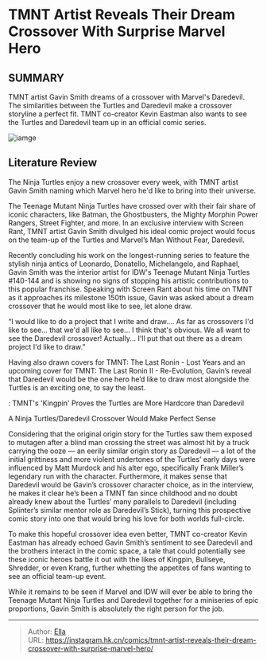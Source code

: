 # TMNT Artist Reveals Their Dream Crossover With Surprise Marvel Hero


## SUMMARY 



  TMNT artist Gavin Smith dreams of a crossover with Marvel&#39;s Daredevil.   The similarities between the Turtles and Daredevil make a crossover storyline a perfect fit.   TMNT co-creator Kevin Eastman also wants to see the Turtles and Daredevil team up in an official comic series.  

![iamge](https://static1.srcdn.com/wordpress/wp-content/uploads/2023/11/leonardo-and-daredevil-together.jpg)

## Literature Review

The Ninja Turtles enjoy a new crossover every week, with TMNT artist Gavin Smith naming which Marvel hero he&#39;d like to bring into their universe.




The Teenage Mutant Ninja Turtles have crossed over with their fair share of iconic characters, like Batman, the Ghostbusters, the Mighty Morphin Power Rangers, Street Fighter, and more. In an exclusive interview with Screen Rant, TMNT artist Gavin Smith divulged his ideal comic project would focus on the team-up of the Turtles and Marvel’s Man Without Fear, Daredevil.




Recently concluding his work on the longest-running series to feature the stylish ninja antics of Leonardo, Donatello, Michelangelo, and Raphael, Gavin Smith was the interior artist for IDW&#39;s Teenage Mutant Ninja Turtles #140-144 and is showing no signs of stopping his artistic contributions to this popular franchise. Speaking with Screen Rant about his time on TMNT as it approaches its milestone 150th issue, Gavin was asked about a dream crossover that he would most like to see, let alone draw.


“I would like to do a project that I write and draw…. As far as crossovers I&#39;d like to see... that we&#39;d all like to see... I think that&#39;s obvious. We all want to see the Daredevil crossover! Actually... I&#39;ll put that out there as a dream project I&#39;d like to draw.”


Having also drawn covers for TMNT: The Last Ronin - Lost Years and an upcoming cover for TMNT: The Last Ronin II - Re-Evolution, Gavin’s reveal that Daredevil would be the one hero he’d like to draw most alongside the Turtles is an exciting one, to say the least.




 : TMNT&#39;s &#39;Kingpin&#39; Proves the Turtles are More Hardcore than Daredevil


 A Ninja Turtles/Daredevil Crossover Would Make Perfect Sense 
          

Considering that the original origin story for the Turtles saw them exposed to mutagen after a blind man crossing the street was almost hit by a truck carrying the ooze — an eerily similar origin story as Daredevil — a lot of the initial grittiness and more violent undertones of the Turtles’ early days were influenced by Matt Murdock and his alter ego, specifically Frank Miller’s legendary run with the character. Furthermore, it makes sense that Daredevil would be Gavin’s crossover character choice, as in the interview, he makes it clear he’s been a TMNT fan since childhood and no doubt already knew about the Turtles’ many parallels to Daredevil (including Splinter’s similar mentor role as Daredevil’s Stick), turning this prospective comic story into one that would bring his love for both worlds full-circle.




To make this hopeful crossover idea even better, TMNT co-creator Kevin Eastman has already echoed Gavin Smith’s sentiment to see Daredevil and the brothers interact in the comic space, a tale that could potentially see these iconic heroes battle it out with the likes of Kingpin, Bullseye, Shredder, or even Krang, further whetting the appetites of fans wanting to see an official team-up event.

While it remains to be seen if Marvel and IDW will ever be able to bring the Teenage Mutant Ninja Turtles and Daredevil together for a miniseries of epic proportions, Gavin Smith is absolutely the right person for the job.



---

> Author: [Ella](https://instagram.hk.cn/)  
> URL: https://instagram.hk.cn/comics/tmnt-artist-reveals-their-dream-crossover-with-surprise-marvel-hero/  

